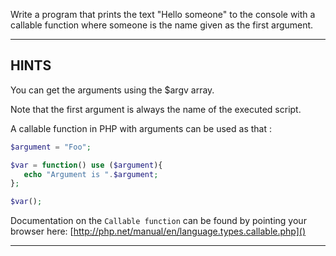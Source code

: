 Write a program that prints the text "Hello someone" to the console with a callable function where someone is the name given as the first argument.

----------------------------------------------------------------------
## HINTS

You can get the arguments using the $argv array.

Note that the first argument is always the name of the executed script.

A callable function in PHP with arguments can be used as that :

```php
$argument = "Foo";

$var = function() use ($argument){
   echo "Argument is ".$argument;
};

$var();
```

Documentation on the `Callable function` can be found by pointing your browser here:
  [http://php.net/manual/en/language.types.callable.php]()

----------------------------------------------------------------------
